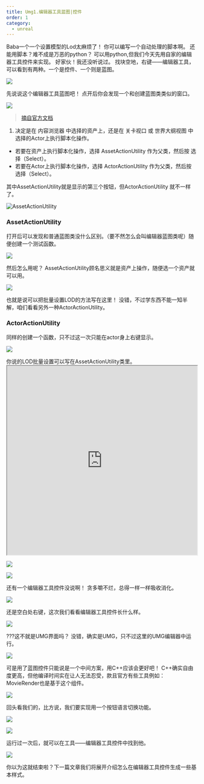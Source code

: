 ```yaml
---
title: Umg1.编辑器工具蓝图|控件
order: 1
category:
  - unreal
---
```


<chatmessage avatar="../../../assets/emoji/hx.png" :avatarWidth="40">
Baba一个一个设置模型的Lod太麻烦了！
</chatmessage>

<chatmessage avatar="../../../assets/emoji/bqb (1).png" :avatarWidth="40" alignLeft>
你可以编写一个自动处理的脚本啊。
</chatmessage>

<chatmessage avatar="../../../assets/emoji/kclr.png" :avatarWidth="40">
还能用脚本？难不成是万恶的python？
</chatmessage>

<chatmessage avatar="../../../assets/emoji/bqb (2).png" :avatarWidth="40" alignLeft>
可以用python,但我们今天先用自家的编辑器工具控件来实现。
</chatmessage>

<chatmessage avatar="../../../assets/emoji/bqb (5).png" :avatarWidth="40">
好家伙！我还没听说过。
</chatmessage>

<chatmessage avatar="../../../assets/emoji/bqb (1).png" :avatarWidth="40" alignLeft>
找块空地，右键——编辑器工具，可以看到有两种。一个是控件、一个则是蓝图。
</chatmessage>

![](..%2F..%2Fassets%2Fbputility.png)

<chatmessage avatar="../../../assets/emoji/hx.png" :avatarWidth="40">
先说说这个编辑器工具蓝图吧！
</chatmessage>

<chatmessage avatar="../../../assets/emoji/bqb (3).png" :avatarWidth="40" alignLeft>
点开后你会发现一个和创建蓝图类类似的窗口。
</chatmessage>

![](..%2F..%2Fassets%2FChooseParentClassEUBP.jpg)

>[摘自官方文档](https://docs.unrealengine.com/5.1/zh-CN/scripted-actions-in-unreal-engine/)

1. 决定是在 内容浏览器 中选择的资产上，还是在 关卡视口 或 世界大纲视图 中选择的Actor上执行脚本化操作。
* 若要在资产上执行脚本化操作，选择 AssetActionUtility 作为父类，然后按 选择（Select）。
* 若要在Actor上执行脚本化操作，选择 ActorActionUtility 作为父类，然后按 选择（Select）。

<chatmessage avatar="../../../assets/emoji/bqb (1).png" :avatarWidth="40" alignLeft>
其中AssetActionUtility就是显示的第三个按钮，但ActorActionUtility 就不一样了。
</chatmessage>

![AssetActionUtility](..%2F..%2Fassets%2Fasset.png)

### AssetActionUtility

<chatmessage avatar="../../../assets/emoji/bqb (1).png" :avatarWidth="40" alignLeft>
打开后可以发现和普通蓝图类没什么区别。（要不然怎么会叫编辑器蓝图类呢）随便创建一个测试函数。
</chatmessage>

![](..%2F..%2Fassets%2FASSETACTIONTEST.png)

<chatmessage avatar="../../../assets/emoji/hx.png" :avatarWidth="40">
然后怎么用呢？
</chatmessage>

<chatmessage avatar="../../../assets/emoji/bqb (1).png" :avatarWidth="40" alignLeft>
AssetActionUtility顾名思义就是资产上操作，随便选一个资产就可以用。
</chatmessage>

![](..%2F..%2Fassets%2Fmainassetactionbv.png)

<chatmessage avatar="../../../assets/emoji/hx.png" :avatarWidth="40">
也就是说可以把批量设置LOD的方法写在这里！
</chatmessage>

<chatmessage avatar="../../../assets/emoji/bqb (1).png" :avatarWidth="40" alignLeft>
没错，不过学东西不能一知半解，咱们看看另外一种ActorActionUtility。
</chatmessage>

### ActorActionUtility

<chatmessage avatar="../../../assets/emoji/bqb (1).png" :avatarWidth="40" alignLeft>
同样的创建一个函数，只不过这一次只能在actor身上右键显示。
</chatmessage>

![](..%2F..%2Fassets%2Factoractiontest.jpg)

<chatmessage avatar="../../../assets/emoji/bqb (1).png" :avatarWidth="40" alignLeft>
你说的LOD批量设置可以写在AssetActionUtility类里。
</chatmessage>

<iframe src="https://blueprintue.com/render/f_aztmw4/" width="100%" height="500" scrolling="no" allowfullscreen></iframe>

![](..%2F..%2Fassets%2Flodautoset.png)

![](..%2F..%2Fassets%2Flodwindow.png)


<chatmessage avatar="../../../assets/emoji/hx.png" :avatarWidth="40">
还有一个编辑器工具控件没说啊！
</chatmessage>

<chatmessage avatar="../../../assets/emoji/bqb (1).png" :avatarWidth="40" alignLeft>
贪多嚼不烂，总得一样一样吸收消化。
</chatmessage>

![](..%2F..%2Fassets%2Feditortool.jpg)

<chatmessage avatar="../../../assets/emoji/bqb (2).png" :avatarWidth="40" alignLeft>
还是空白处右键，这次我们看看编辑器工具控件长什么样。
</chatmessage>

![](..%2F..%2Fassets%2Fneweditorutility.png)

<chatmessage avatar="../../../assets/emoji/hh.png" :avatarWidth="40">
???这不就是UMG界面吗？
</chatmessage>

<chatmessage avatar="../../../assets/emoji/bqb (2).png" :avatarWidth="40" alignLeft>
没错，确实是UMG，只不过这里的UMG编辑器中运行。
</chatmessage>

![](..%2F..%2Fassets%2Fslate001.png)

<chatmessage avatar="../../../assets/emoji/hx.png" :avatarWidth="40">
可是用了蓝图控件只能说是一个中间方案，用C++应该会更好吧！
</chatmessage>

<chatmessage avatar="../../../assets/emoji/bqb (6).png" :avatarWidth="40" alignLeft>
C++确实自由度更高，但他编译时间实在让人无法忍受，款且官方有些工具例如：MovieRender也是基于这个组件。
</chatmessage>

![](..%2F..%2Fassets%2FUMGGF.jpg)

<chatmessage avatar="../../../assets/emoji/bqb (2).png" :avatarWidth="40" alignLeft>
回头看我们的，比方说，我们要实现用一个按钮语言切换功能。
</chatmessage>

![](..%2F..%2Fassets%2Fabutton.png)

![](..%2F..%2Fassets%2Fbuttontoch.png)

<chatmessage avatar="../../../assets/emoji/bqb (2).png" :avatarWidth="40" alignLeft>
运行过一次后，就可以在工具——编辑器工具控件中找到他。
</chatmessage>

![](..%2F..%2Fassets%2Fedito20231123190842.png)

<gifwithbutton src="../../../assets/unrealgif/changelanguage.gif"/>

<chatmessage avatar="../../../assets/emoji/bqb (2).png" :avatarWidth="40" alignLeft>
你以为这就结束啦？下一篇文章我们将展开介绍怎么在编辑器工具控件生成一些基本样式。
</chatmessage>
